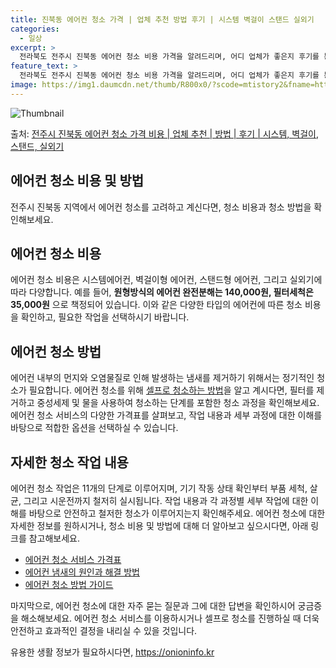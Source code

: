 ```yaml
---
title: 진북동 에어컨 청소 가격 | 업체 추천 방법 후기 | 시스템 벽걸이 스탠드 실외기
categories:
  - 일상
excerpt: >
  전라북도 전주시 진북동 에어컨 청소 비용 가격을 알려드리며, 어디 업체가 좋은지 후기를 통해 알아보겠습니다. 현재 글에서는 시스템, 벽걸이, 스탠드, 실외기 각각에 대해 청소 비용이 나와 있으니 참고하시면 되겠습니다. 에어컨 분해 청소 방법 보기 👈 클릭셀프 에어컨 청소 방법 보기👈 클릭전주시 진북동 에어컨 청소 비용시스템에어컨 방식클리닝방식금액1way 방식에어컨 완전분해80,000원1way 방식에어컨 필터세척35,000원2way 방식에어컨 완전분해90,000원2way 방식에어컨 필터세척35,000원4way 방식에어컨 완전분해120,000원4way 방식에어컨 필터세척35,000원원형방식에어컨 완전분해140,000원원형방식에어컨 필터세척35,000원에어컨 청소 견적 샘플 보기 👈 클릭에어컨 냄새의 원인에어..
feature_text: >
  전라북도 전주시 진북동 에어컨 청소 비용 가격을 알려드리며, 어디 업체가 좋은지 후기를 통해 알아보겠습니다. 현재 글에서는 시스템, 벽걸이, 스탠드, 실외기 각각에 대해 청소 비용이 나와 있으니 참고하시면 되겠습니다. 에어컨 분해 청소 방법 보기 👈 클릭셀프 에어컨 청소 방법 보기👈 클릭전주시 진북동 에어컨 청소 비용시스템에어컨 방식클리닝방식금액1way 방식에어컨 완전분해80,000원1way 방식에어컨 필터세척35,000원2way 방식에어컨 완전분해90,000원2way 방식에어컨 필터세척35,000원4way 방식에어컨 완전분해120,000원4way 방식에어컨 필터세척35,000원원형방식에어컨 완전분해140,000원원형방식에어컨 필터세척35,000원에어컨 청소 견적 샘플 보기 👈 클릭에어컨 냄새의 원인에어..
image: https://img1.daumcdn.net/thumb/R800x0/?scode=mtistory2&fname=https%3A%2F%2Fblog.kakaocdn.net%2Fdn%2FbuNvd4%2FbtsHxRT2VnS%2Fqh96fw0dqWICKKFmFemVl1%2Fimg.webp
---
```


![Thumbnail](https://img1.daumcdn.net/thumb/R800x0/?scode=mtistory2&fname=https%3A%2F%2Fblog.kakaocdn.net%2Fdn%2FbuNvd4%2FbtsHxRT2VnS%2Fqh96fw0dqWICKKFmFemVl1%2Fimg.webp)

<p>출처: <a href="https://onioninfo.kr/entry/%EC%A0%84%EC%A3%BC%EC%8B%9C-%EC%A7%84%EB%B6%81%EB%8F%99-%EC%97%90%EC%96%B4%EC%BB%A8-%EC%B2%AD%EC%86%8C-%EA%B0%80%EA%B2%A9-%EB%B9%84%EC%9A%A9-%EC%97%85%EC%B2%B4-%EC%B6%94%EC%B2%9C-%EB%B0%A9%EB%B2%95-%ED%9B%84%EA%B8%B0-%EC%8B%9C%EC%8A%A4%ED%85%9C-%EB%B2%BD%EA%B1%B8%EC%9D%B4-%EC%8A%A4%ED%83%A0%EB%93%9C-%EC%8B%A4%EC%99%B8%EA%B8%B0" rel="dofollow">전주시 진북동 에어컨 청소 가격 비용 | 업체 추천 | 방법 | 후기 | 시스템, 벽걸이, 스탠드, 실외기</a> </p>

## 에어컨 청소 비용 및 방법

전주시 진북동 지역에서 에어컨 청소를 고려하고 계신다면, 청소 비용과 청소 방법을 확인해보세요.

## **에어컨 청소 비용**

에어컨 청소 비용은 시스템에어컨, 벽걸이형 에어컨, 스탠드형 에어컨, 그리고 실외기에 따라 다양합니다. 예를 들어, **원형방식의 에어컨
완전분해는 140,000원, 필터세척은 35,000원** 으로 책정되어 있습니다. 이와 같은 다양한 타입의 에어컨에 따른 청소 비용을
확인하고, 필요한 작업을 선택하시기 바랍니다.

## **에어컨 청소 방법**

에어컨 내부의 먼지와 오염물질로 인해 발생하는 냄새를 제거하기 위해서는 정기적인 청소가 필요합니다. 에어컨 청소를 위해 [셀프로 청소하는
방법](청소방법링크)을 알고 계시다면, 필터를 제거하고 중성세제 및 물을 사용하여 청소하는 단계를 포함한 청소 과정을 확인해보세요. 에어컨
청소 서비스의 다양한 가격표를 살펴보고, 작업 내용과 세부 과정에 대한 이해를 바탕으로 적합한 옵션을 선택하실 수 있습니다.

## **자세한 청소 작업 내용**

에어컨 청소 작업은 11개의 단계로 이루어지며, 기기 작동 상태 확인부터 부품 세척, 살균, 그리고 시운전까지 철저히 실시됩니다. 작업
내용과 각 과정별 세부 작업에 대한 이해를 바탕으로 안전하고 철저한 청소가 이루어지는지 확인해주세요. 에어컨 청소에 대한 자세한 정보를
원하시거나, 청소 비용 및 방법에 대해 더 알아보고 싶으시다면, 아래 링크를 참고해보세요.

  * [에어컨 청소 서비스 가격표](에어컨청소서비스가격표링크)
  * [에어컨 냄새의 원인과 해결 방법](에어컨냄새원인및해결방법링크)
  * [에어컨 청소 방법 가이드](에어컨청소방법가이드링크)

마지막으로, 에어컨 청소에 대한 자주 묻는 질문과 그에 대한 답변을 확인하시어 궁금증을 해소해보세요. 에어컨 청소 서비스를 이용하시거나
셀프로 청소를 진행하실 때 더욱 안전하고 효과적인 결정을 내리실 수 있을 것입니다.

 

유용한 생활 정보가 필요하시다면, <a href="https://onioninfo.kr" rel="dofollow">https://onioninfo.kr</a>


